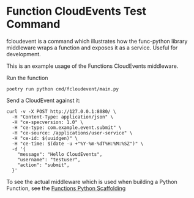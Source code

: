 # Function CloudEvents Test Command

fcloudevent is a command which illustrates how the func-python library middleware
wraps a function and exposes it as a service. Useful for development.

This is an example usage of the Functions CloudEvents middleware.

Run the function
```
poetry run python cmd/fcloudevent/main.py
```

Send a CloudEvent against it:
```
curl -v -X POST http://127.0.0.1:8080/ \
  -H "Content-Type: application/json" \
  -H "ce-specversion: 1.0" \
  -H "ce-type: com.example.event.submit" \
  -H "ce-source: /applications/user-service" \
  -H "ce-id: $(uuidgen)" \
  -H "ce-time: $(date -u +"%Y-%m-%dT%H:%M:%SZ")" \
  -d '{
    "message": "Hello CloudEvents",
    "username": "testuser",
    "action": "submit",
  }'
```

To see the actual middleware which is used when building a Python Function,
see the [Functions Python Scaffolding](https://github.com/knative/func/tree/main/templates/python/cloudevents)

